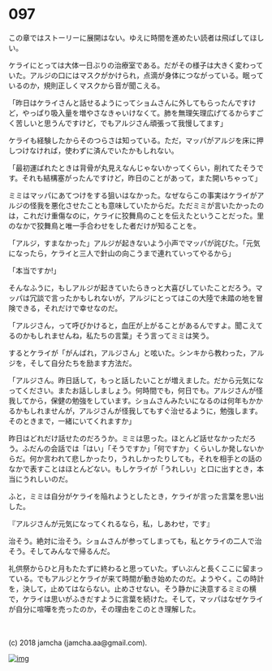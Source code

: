 # 097

この章ではストーリーに展開はない。ゆえに時間を進めたい読者は飛ばしてほしい。  

ケライにとっては大体一日ぶりの治療室である。だがその様子は大きく変わっていた。アルジの口にはマスクがかけられ，点滴が身体につながっている。眠っているのか，規則正しくマスクから音が聞こえる。  

「昨日はケライさんと話せるようにってショムさんに外してもらったんですけど，やっぱり吸入量を増やさなきゃいけなくて。肺を無理矢理広げてるからすごく苦しいと思うんですけど，でもアルジさん頑張って我慢してます」  

ケライも経験したからそのつらさは知っている。ただ，マッパがアルジを床に押しつけなければ，使わずに済んでいたかもしれない。  

「最初運ばれたときは背骨が丸見えなんじゃないかってくらい，削れてたそうです。それも結構塞がったんですけど，昨日のことがあって，また開いちゃって」  

ミミはマッパにあてつけをする狙いはなかった。なぜならこの事実はケライがアルジの怪我を悪化させたことも意味していたからだ。ただミミが言いたかったのは，これだけ重傷なのに，ケライに狡舞鳥のことを伝えたということだった。里のなかで狡舞鳥と唯一手合わせをした者だけが知ることを。  

「アルジ，すまなかった」アルジが起きないよう小声でマッパが詫びた。「元気になったら，ケライと三人で針山の向こうまで連れていってやるから」  

「本当ですか!」  

そんなふうに，もしアルジが起きていたらきっと大喜びしていたことだろう。マッパは冗談で言ったかもしれないが，アルジにとってはこの大陸で未踏の地を冒険できる，それだけで幸せなのだ。  

「アルジさん，って呼びかけると，血圧が上がることがあるんですよ。聞こえてるのかもしれませんね，私たちの言葉」そう言ってミミは笑う。  

するとケライが「がんばれ，アルジさん」と呟いた。シンキから教わった，アルジを，そして自分たちを励ます方法だ。  

「アルジさん。昨日話して，もっと話したいことが増えました。だから元気になってください。またお話ししましょう。何時間でも，何日でも。アルジさんが怪我してから，保健の勉強をしています。ショムさんみたいになるのは何年もかかるかもしれませんが，アルジさんが怪我してもすぐ治せるように，勉強します。そのときまで，一緒にいてくれますか」  

昨日はどれだけ話せたのだろうか。ミミは思った。ほとんど話せなかっただろう。ふだんの会話では「はい」「そうですか」「何ですか」くらいしか発しないからだ。何か言われて悲しかったり，うれしかったりしても，それを相手との話のなかで表すことはほとんどない。もしケライが「うれしい」と口に出すとき，本当にうれしいのだ。  

ふと，ミミは自分がケライを陥れようとしたとき，ケライが言った言葉を思い出した。  

『アルジさんが元気になってくれるなら，私，しあわせ，です』  

治そう。絶対に治そう。ショムさんが参ってしまっても，私とケライの二人で治そう。そしてみんなで帰るんだ。  

礼供祭からひと月もたたずに終わると思っていた。ずいぶんと長くここに留まっている。でもアルジとケライが来て時間が動き始めたのだ。ようやく。この時計を，決して，止めてはならない。止めさせない。そう静かに決意するミミの横で，ケライは思いがふきだすように言葉を続けた。そして，マッパはなぜケライが自分に喧嘩を売ったのか，その理由をこのとき理解した。  

<br>  
<br>  
(c) 2018 jamcha (jamcha.aa@gmail.com).  

[![img](http://i.creativecommons.org/l/by-nc-sa/4.0/88x31.png)](http://creativecommons.org/licenses/by-nc-sa/4.0/deed)